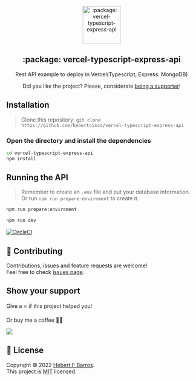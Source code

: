 <p align="center">
 <img width="100px" src="https://raw.githubusercontent.com/hebertcisco/vercel-typescript-express-api/cebd0c563141a4cc7d279997b8cb5dd9232d7591/.github/images/favicon512x512-vercel-typescript-express-api.png" align="center" alt=":package: vercel-typescript-express-api" />
 <h2 align="center">:package: vercel-typescript-express-api</h2>
 <p align="center">Rest API example to deploy in Vercel(Typescript, Express. MongoDB)</p>
</p>

<p align="center">Did you like the project? Please, considerate <a href="https://www.buymeacoffee.com/hebertcisco">being a supporter</a>!</p>

## Installation

> Clone this repository: `git clone https://github.com/hebertcisco/vercel-typescript-express-api`

### Open the directory and install the dependencies

```bash
cd vercel-typescript-express-api
npm install
```

## Running the API

> Remember to create an `.env` file and put your database information.
> Or run `npm run prepare:enviroment` to create it.

```bash
npm run prepare:enviroment
```

```sh
npm run dev
```

[![CircleCI](https://dl.circleci.com/status-badge/img/gh/hebertcisco/vercel-typescript-express-api/tree/main.svg?style=svg)](https://dl.circleci.com/status-badge/redirect/gh/hebertcisco/vercel-typescript-express-api/tree/main)

## 🤝 Contributing

Contributions, issues and feature requests are welcome!<br />Feel free to check [issues page](issues).

## Show your support

Give a ⭐️ if this project helped you!

Or buy me a coffee 🙌🏾

<a href="https://www.buymeacoffee.com/hebertcisco">
    <img src="https://img.buymeacoffee.com/button-api/?text=Buy me a coffee&emoji=&slug=hebertcisco&button_colour=FFDD00&font_colour=000000&font_family=Inter&outline_colour=000000&coffee_colour=ffffff" />
</a>

## 📝 License

Copyright © 2022 [Hebert F Barros](https://github.com/hebertcisco).<br />
This project is [MIT](LICENSE) licensed.
